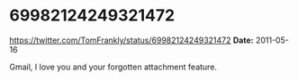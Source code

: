 # 69982124249321472
https://twitter.com/TomFrankly/status/69982124249321472
**Date:** 2011-05-16

Gmail, I love you and your forgotten attachment feature.
